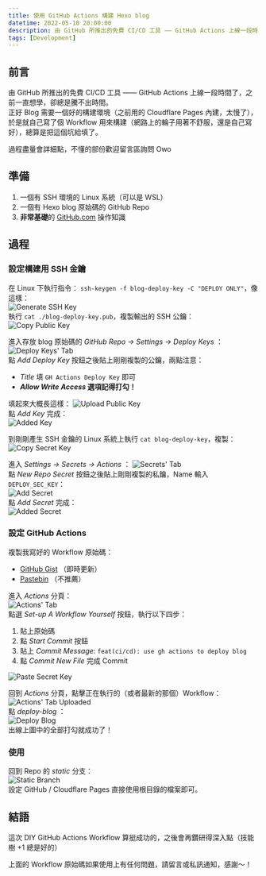 ```yaml
---
title: 使用 GitHub Actions 構建 Hexo blog
datetime: 2022-05-10 20:00:00
description: 由 GitHub 所推出的免費 CI/CD 工具 —— GitHub Actions 上線一段時間了，之前一直想學，卻總是騰不出時間。正好 Blog 需要一個好的構建環境（之前用的 Cloudflare Pages 內建，太慢了），於是就自己寫了個 Workflow 用來構建（網路上的輪子用著不舒服，還是自己寫好），總算是把這個坑給填了。
tags: [Development]
---
```


## 前言

由 GitHub 所推出的免費 CI/CD 工具 —— GitHub Actions 上線一段時間了，之前一直想學，卻總是騰不出時間。  
正好 Blog 需要一個好的構建環境（之前用的 Cloudflare Pages 內建，太慢了），於是就自己寫了個 Workflow 用來構建（網路上的輪子用著不舒服，還是自己寫好），總算是把這個坑給填了。

過程盡量會詳細點，不懂的部份歡迎留言區詢問 Owo

## 準備

1. 一個有 SSH 環境的 Linux 系統（可以是 WSL）
2. 一個有 Hexo blog 原始碼的 GitHub Repo
3. **非常基礎**的 [GitHub.com](https://github.com) 操作知識

## 過程

### 設定構建用 SSH 金鑰

在 Linux 下執行指令： `ssh-keygen -f blog-deploy-key -C "DEPLOY ONLY"`，像這樣：  
![Generate SSH Key](https://s2.loli.net/2022/05/10/deFSojmYpTl2u6n.png)  
執行 `cat ./blog-deploy-key.pub`，複製輸出的 SSH 公鑰：  
![Copy Public Key](https://s2.loli.net/2022/05/10/SroJRWtxcO1dfi7.png)

進入存放 blog 原始碼的 _GitHub Repo -> Settings -> Deploy Keys_ ：  
![Deploy Keys' Tab](https://s2.loli.net/2022/05/10/uZeksaVvzEtN6d5.png)  
點 _Add Deploy Key_ 按鈕之後貼上剛剛複製的公鑰，兩點注意：

- _Title_ 填 `GH Actions Deploy Key` 即可
- **_Allow Write Access_ 選項記得打勾！**

填起來大概長這樣：
![Upload Public Key](https://s2.loli.net/2022/05/10/utwQIWZHM8AaNyG.png)  
點 _Add Key_ 完成：  
![Added Key](https://s2.loli.net/2022/05/10/PH5xkMhKGFf72IC.png)

到剛剛產生 SSH 金鑰的 Linux 系統上執行 `cat blog-deploy-key`，複製：  
![Copy Secret Key](https://s2.loli.net/2022/05/10/fih9QuYsgW6lZFM.png)

進入 _Settings -> Secrets -> Actions_ ：
![Secrets' Tab](https://s2.loli.net/2022/05/10/9nQJLuAtiMOkeDp.png)  
點 _New Repo Secret_ 按鈕之後貼上剛剛複製的私鑰，Name 輸入 `DEPLOY_SEC_KEY`：  
![Add Secret](https://s2.loli.net/2022/05/10/Lm6NZpRXO5Gwda9.png)  
點 _Add Secret_ 完成：  
![Added Secret](https://s2.loli.net/2022/05/10/px4ktSrsnzO2VmR.png)

### 設定 GitHub Actions

複製我寫好的 Workflow 原始碼：

- [GitHub Gist](https://gist.github.com/kuohuanhuan/f8481fc98c560975a4557f9bc78509c1) （即時更新）
- [Pastebin](https://pastebin.com/yCF8Tv9f) （不推薦）

進入 _Actions_ 分頁：  
![Actions' Tab](https://s2.loli.net/2022/05/10/PgUDtn1CJehoArG.png)  
點選 _Set-up A Workflow Yourself_ 按鈕，執行以下四步：

1. 貼上原始碼
2. 點 _Start Commit_ 按鈕
3. 貼上 _Commit Message_: `feat(ci/cd): use gh actions to deploy blog`
4. 點 _Commit New File_ 完成 Commit

![Paste Secret Key](https://s2.loli.net/2022/05/10/SWQZky2fKIBaeps.png)

回到 _Actions_ 分頁，點擊正在執行的（或者最新的那個）Workflow：  
![Actions' Tab Uploaded](https://s2.loli.net/2022/05/10/SD1EFXKhcfpie5V.png)  
點 _deploy-blog_ ：  
![Deploy Blog](https://s2.loli.net/2022/05/10/P6wzTACoSeut5Uc.png)  
出線上圖中的全部打勾就成功了！

### 使用

回到 Repo 的 _static_ 分支：  
![Static Branch](https://s2.loli.net/2022/05/10/vKeqyRDn5xYiEth.png)  
設定 GitHub / Cloudflare Pages 直接使用根目錄的檔案即可。

## 結語

這次 DIY GitHub Actions Workflow 算挺成功的，之後會再鑽研得深入點（技能樹 +1 總是好的）

上面的 Workflow 原始碼如果使用上有任何問題，請留言或私訊通知，感謝～！
